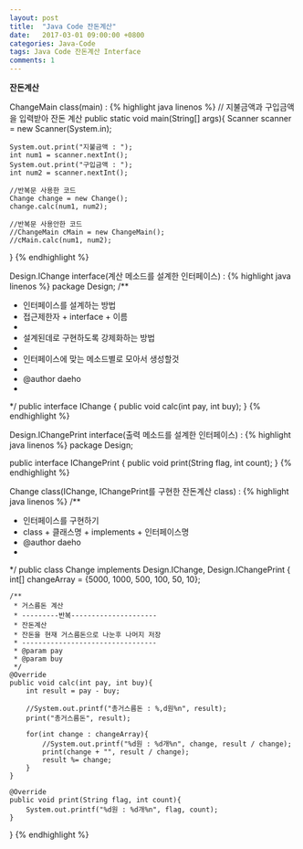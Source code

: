 ```yaml
---
layout: post
title:  "Java Code 잔돈계산"
date:   2017-03-01 09:00:00 +0800
categories: Java-Code
tags: Java Code 잔돈계산 Interface
comments: 1
---
```

**잔돈계산**  

ChangeMain class(main) :
{% highlight java linenos %}
// 지불금액과 구입금액을 입력받아 잔돈 계산
public static void main(String[] args){
	Scanner scanner = new Scanner(System.in);

	System.out.print("지불금액 : ");
	int num1 = scanner.nextInt();
	System.out.print("구입금액 : ");
	int num2 = scanner.nextInt();

	//반복문 사용한 코드
	Change change = new Change();
	change.calc(num1, num2);

	//반복문 사용안한 코드
	//ChangeMain cMain = new ChangeMain();
	//cMain.calc(num1, num2);
}
{% endhighlight %}


Design.IChange interface(계산 메소드를 설계한 인터페이스) :
{% highlight java linenos %}
package Design;
/**
* 인터페이스를 설계하는 방법
* 접근제한자 + interface + 이름
*
* 설계된데로 구현하도록 강제화하는 방법
*
* 인터페이스에 맞는 메소드별로 모아서 생성할것
*
* @author daeho
*
*/
public interface IChange {
	public void calc(int pay, int buy);
}
{% endhighlight %}


Design.IChangePrint interface(출력 메소드를 설계한 인터페이스) :
{% highlight java linenos %}
package Design;

public interface IChangePrint {
		public void print(String flag, int count);
}
{% endhighlight %}


Change class(IChange, IChangePrint를 구현한 잔돈계산 class) :
{% highlight java linenos %}
/**
 * 인터페이스를 구현하기
 * class + 클래스명 + implements + 인터페이스명
 * @author daeho
 *
 */
public class Change implements Design.IChange, Design.IChangePrint {
	int[] changeArray = {5000, 1000, 500, 100, 50, 10};

	/**
	 * 거스름돈 계산
	 * ---------반복---------------------
	 * 잔돈계산
	 * 잔돈을 현재 거스름돈으로 나눈후 나머지 저장
	 * ---------------------------------
	 * @param pay
	 * @param buy
	 */
	@Override
	public void calc(int pay, int buy){
		int result = pay - buy;

		//System.out.printf("총거스름돈 : %,d원%n", result);
		print("총거스름돈", result);

		for(int change : changeArray){
			//System.out.printf("%d원 : %d개%n", change, result / change);
			print(change + "", result / change);
			result %= change;
		}
	}

	@Override
	public void print(String flag, int count){
		System.out.printf("%d원 : %d개%n", flag, count);
	}
}
{% endhighlight %}